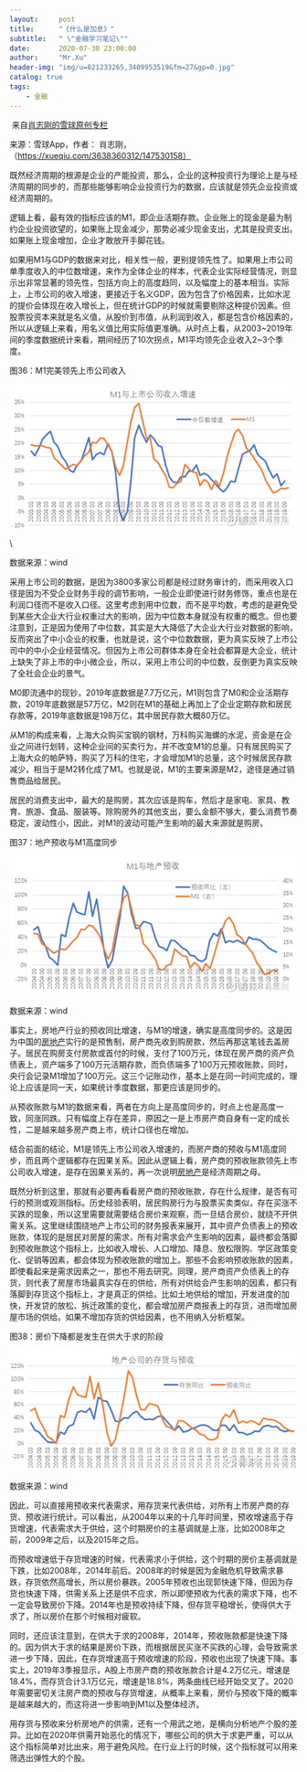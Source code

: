 ```yaml
---
layout:     post
title:      "《什么是加息》"
subtitle:   " \"金融学习笔记\""
date:       2020-07-30 23:00:00
author:     "Mr.Xu"
header-img: "img/u=821233265,3409953519&fm=27&gp=0.jpg"
catalog: true
tags:
    - 金融
---
```


​	来自[肖志刚的雪球原创专栏](https://xueqiu.com/3638360312/column)

来源：雪球App，作者：
肖志刚，（https://xueqiu.com/3638360312/147530158）

既然经济周期的根源是企业的产能投资，那么，企业的这种投资行为理论上是与经济周期的同步的，而那些能够影响企业投资行为的数据，应该就是领先企业投资或经济周期的。

逻辑上看，最有效的指标应该的M1，即企业活期存款。企业账上的现金是最为制约企业投资欲望的，如果账上现金减少，那势必减少现金支出，尤其是投资支出。如果账上现金增加，企业才敢放开手脚花钱。

如果用M1与GDP的数据来对比，相关性一般，更别提领先性了。如果用上市公司单季度收入的中位数增速，来作为全体企业的样本，代表企业实际经营情况，则显示出非常显著的领先性，包括方向上的高度趋同，以及幅度上的基本相当。实际上，上市公司的收入增速，更接近于名义GDP，因为包含了价格因素，比如水泥的提价会体现在收入增长上，但在统计GDP的时候就需要剔除这种提价因素。但股票投资本来就是名义值，从股价到市值，从利润到收入，都是包含价格因素的，所以从逻辑上来看，用名义值比用实际值更准确。从时点上看，从2003\~2019年间的季度数据统计来看，期间经历了10次拐点，M1平均领先企业收入2\~3个季度。

图36：M1完美领先上市公司收入

![](/img/171a0ce18282ee113fc3abc9.png!custom660.jpg)

\

数据来源：wind

采用上市公司的数据，是因为3800多家公司都是经过财务审计的，而采用收入口径是因为不受企业财务手段的调节影响，一般企业即使进行财务修饰，重点也是在利润口径而不是收入口径。这里考虑到用中位数，而不是平均数，考虑的是避免受到某些大企业大行业权重过大的影响，因为中位数本身就没有权重的概念。但也要注意到，正是因为使用了中位数，其实是大大降低了大企业大行业对数据的影响，反而突出了中小企业的权重，也就是说，这个中位数数据，更为真实反映了上市公司中的中小企业经营情况。但因为上市公司群体本身在全社会都算是大企业，统计上缺失了非上市的中小微企业，所以，采用上市公司的中位数，反倒更为真实反映了全社会企业的景气。

M0即流通中的现钞，2019年底数据是7.7万亿元，M1则包含了M0和企业活期存款，2019年底数据是57万亿，M2则在M1的基础上再加上了企业定期存款和居民存款等，2019年底数据是198万亿，其中居民存款大概80万亿。

从M1的构成来看，上海大众购买宝钢的钢材，万科购买海螺的水泥，资金是在企业之间进行划转，这种企业间的买卖行为，并不改变M1的总量。只有居民购买了上海大众的帕萨特，购买了万科的住宅，才会增加M1的总量，这个时候居民存款减少，相当于是M2转化成了M1。也就是说，M1的主要来源是M2，途径是通过销售商品给居民。

居民的消费支出中，最大的是购房，其次应该是购车，然后才是家电、家具、教育、旅游、食品、服装等。除购房外的其他支出，要么金额不够大，要么消费节奏稳定，波动性小，因此，对M1的波动可能产生影响的最大来源就是购房。

图37：地产预收与M1高度同步

![](/img/171a0ce59462f22b3fe9c6ed.png!custom660.jpg)

数据来源：wind

事实上，房地产行业的预收同比增速，与M1的增速，确实是高度同步的。这是因为中国的[房地产](https://xueqiu.com/S/SZ160628?from=status_stock_match)实行的是预售制，房产商先收到购房款，然后再那这笔钱去盖房子。居民在购房支付房款或首付的时候，支付了100万元，体现在房产商的资产负债表上，资产端多了100万元活期存款，而负债端多了100万元预收账款，同时，央行会记录M1增加了100万元。这三个记账动作，基本上是在同一时间完成的，理论上应该是同一天，如果统计季度数据，那更应该是同步的。

从预收账款与M1的数据来看，两者在方向上是高度同步的，时点上也是高度一致，同涨同跌。只有幅度上存在差异，原因之一是上市房产商自身有一定的成长性，二是越来越多房产商上市，统计口径也在增加。

结合前面的结论，M1是领先上市公司收入增速的，而房产商的预收与M1高度同步，而且两个逻辑都存在因果关系。因此从逻辑上看，房产商的预收账款领先上市公司收入增速，是存在因果关系的，再一次说明[房地产](https://xueqiu.com/S/SZ160628?from=status_stock_match)是经济周期之母。

既然分析到这里，那就有必要再看看房产商的预收账款，存在什么规律，是否有可行的预测或观测指标。历史经验表明，居民购房行为与股票买卖类似，存在买涨不买跌的现象，所以这里需要就需要结合房价来观察，而一旦结合房价，就绕不开供需关系。这里继续围绕地产上市公司的财务报表来展开，其中资产负债表上的预收账款，体现的是居民对房屋的需求，所有对需求会产生影响的因素，最终都会落脚到预收账款这个指标上，比如收入增长、人口增加、降息、放松限购、学区政策变化、促销等因素，都会体现为预收账款的增加上。那些不会影响预收账款的因素，即使看起来是需求因素之一，那也不用去研究。同理，房产商资产负债表上的存货，则代表了房屋市场最真实存在的供给，所有对供给会产生影响的因素，都只有落脚到存货这个指标上，才是真正的供给。比如土地供给的增加，开发进度的加快，开发贷的放松、拆迁政策的变化，都会增加房产商报表上的存货，进而增加房屋市场的供给。如果不增加存货的供给因素，也不用纳入分析框架。

图38：房价下降都是发生在供大于求的阶段

![](/img/171a0ce815d2ebed3fe037dc.png!custom660.jpg)

数据来源：wind

因此，可以直接用预收来代表需求，用存货来代表供给，对所有上市房产商的存货、预收进行统计。可以看出，从2004年以来的十几年时间里，预收增速高于存货增速，代表需求大于供给，这个时期房价的主基调就是上涨，比如2008年之前，2009年之后，以及2015年之后。

而预收增速低于存货增速的时候，代表需求小于供给，这个时期的房价主基调就是下跌，比如2008年，2014年前后。2008年的时候是因为金融危机导致需求暴跌，存货依然高增长，所以房价暴跌。2005年预收也出现郭快速下降，但因为存货也快速下降，供需关系上还是供不应求，所以即使预收为代表的需求下降，也不一定会导致房价下降。2014年也是预收持续下降，但存货平稳增长，使得供大于求了，所以房价在那个时候相对疲软。

同时，还应该注意到，在供大于求的2008年，2014年，预收账款都是快速下降的。因为供大于求的结果是房价下跌，而根据居民买涨不买跌的心理，会导致需求进一步下降，因此，在存货增速高于预收增速的阶段，预收也出现了快速下降。事实上，2019年3季报显示，A股上市房产商的预收账款合计是4.2万亿元，增速是18.4%，而存货合计3.1万亿元，增速是18.8%，两条曲线已经开始交叉了。2020年需要密切关注房产商的预收与存货增速，从概率上来看，房价与预收下降的概率是越来越大的，而这将进一步影响到M1以及整体经济。

用存货与预收来分析房地产的供需，还有一个用武之地，是横向分析地产个股的差异。比如在2020年供需开始恶化的情况下，哪些公司的供大于求更严重，可以从这个指标简单对比出来，用于避免风险。在行业上行的时候，这个指标就可以用来筛选出弹性大的个股。